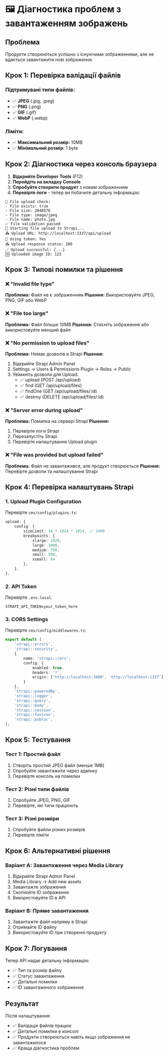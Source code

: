 # 🖼️ Діагностика проблем з завантаженням зображень

## Проблема
Продукти створюються успішно з існуючими зображеннями, але не вдається завантажити нові зображення.

## Крок 1: Перевірка валідації файлів

### Підтримувані типи файлів:
- ✅ **JPEG** (.jpg, .jpeg)
- ✅ **PNG** (.png)
- ✅ **GIF** (.gif)
- ✅ **WebP** (.webp)

### Ліміти:
- ✅ **Максимальний розмір:** 10MB
- ✅ **Мінімальний розмір:** 1 byte

## Крок 2: Діагностика через консоль браузера

1. **Відкрийте Developer Tools** (F12)
2. **Перейдіть на вкладку Console**
3. **Спробуйте створити продукт** з новим зображенням
4. **Перевірте логи** - тепер ви побачите детальну інформацію:

```
📁 File upload check:
- File exists: true
- File size: 2048576
- File type: image/jpeg
- File name: photo.jpg
✅ File validation passed
🚀 Starting file upload to Strapi...
📤 Upload URL: http://localhost:1337/api/upload
🔑 Using token: Yes
📥 Upload response status: 200
✅ Upload successful: {...}
🆔 Uploaded image ID: 123
```

## Крок 3: Типові помилки та рішення

### ❌ "Invalid file type"
**Проблема:** Файл не є зображенням
**Рішення:** Використовуйте JPEG, PNG, GIF або WebP

### ❌ "File too large"
**Проблема:** Файл більше 10MB
**Рішення:** Стисніть зображення або використовуйте менший файл

### ❌ "No permission to upload files"
**Проблема:** Немає дозволів в Strapi
**Рішення:**
1. Відкрийте Strapi Admin Panel
2. Settings → Users & Permissions Plugin → Roles → Public
3. Увімкніть дозволи для Upload:
   - ✅ upload (POST /api/upload)
   - ✅ find (GET /api/upload/files)
   - ✅ findOne (GET /api/upload/files/:id)
   - ✅ destroy (DELETE /api/upload/files/:id)

### ❌ "Server error during upload"
**Проблема:** Помилка на сервері Strapi
**Рішення:**
1. Перевірте логи Strapi
2. Перезапустіть Strapi
3. Перевірте налаштування Upload plugin

### ❌ "File was provided but upload failed"
**Проблема:** Файл не завантажився, але продукт створюється
**Рішення:** Перевірте дозволи та налаштування Strapi

## Крок 4: Перевірка налаштувань Strapi

### 1. Upload Plugin Configuration
Перевірте `cms/config/plugins.ts`:
```typescript
upload: {
    config: {
        sizeLimit: 10 * 1024 * 1024, // 10MB
        breakpoints: {
            xlarge: 1920,
            large: 1000,
            medium: 750,
            small: 500,
            xsmall: 64
        },
    },
},
```

### 2. API Token
Перевірте `.env.local`:
```env
STRAPI_API_TOKEN=your_token_here
```

### 3. CORS Settings
Перевірте `cms/config/middlewares.ts`:
```typescript
export default [
    'strapi::errors',
    'strapi::security',
    {
        name: 'strapi::cors',
        config: {
            enabled: true,
            headers: '*',
            origin: ['http://localhost:3000', 'http://localhost:1337']
        }
    },
    'strapi::poweredBy',
    'strapi::logger',
    'strapi::query',
    'strapi::body',
    'strapi::session',
    'strapi::favicon',
    'strapi::public',
];
```

## Крок 5: Тестування

### Тест 1: Простий файл
1. Створіть простий JPEG файл (менше 1MB)
2. Спробуйте завантажити через адмінку
3. Перевірте консоль на помилки

### Тест 2: Різні типи файлів
1. Спробуйте JPEG, PNG, GIF
2. Перевірте, які типи працюють

### Тест 3: Різні розміри
1. Спробуйте файли різних розмірів
2. Перевірте ліміти

## Крок 6: Альтернативні рішення

### Варіант A: Завантаження через Media Library
1. Відкрийте Strapi Admin Panel
2. Media Library → Add new assets
3. Завантажте зображення
4. Скопіюйте ID зображення
5. Використовуйте ID в API

### Варіант B: Пряме завантаження
1. Завантажте файл напряму в Strapi
2. Отримайте ID файлу
3. Використовуйте ID при створенні продукту

## Крок 7: Логування

Тепер API надає детальну інформацію:
- ✅ Тип та розмір файлу
- ✅ Статус завантаження
- ✅ Детальні помилки
- ✅ ID завантаженого зображення

## Результат

Після налаштування:
- ✅ Валідація файлів працює
- ✅ Детальні помилки в консолі
- ✅ Продукти створюються навіть якщо зображення не завантажилося
- ✅ Краща діагностика проблем
